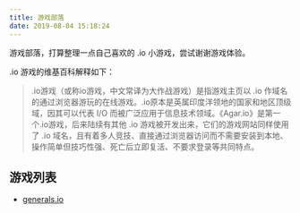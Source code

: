 ```yaml
---
title: 游戏部落 
date: 2019-08-04 15:18:24
---
```


游戏部落，打算整理一点自己喜欢的 .io 小游戏，尝试谢谢游戏体验。

.io 游戏的维基百科解释如下：

>.io游戏（或称io游戏，中文常译为大作战游戏）是指游戏主页以 .io 作域名的通过浏览器游玩的在线游戏。.io原本是英属印度洋领地的国家和地区顶级域，因其可以代表 I/O 而被广泛应用于信息技术领域。《Agar.io》是第一个.io游戏，后来陆续有其他 .io 游戏被开发出来，它们的游戏网站同样使用了 .io 域名，且有着多人竞技、直接通过浏览器访问而不需要安装到本地、操作简单但技巧性强、死亡后立即复活、不要求登录等共同特点。

## 游戏列表

- [generals.io](/io-generals)